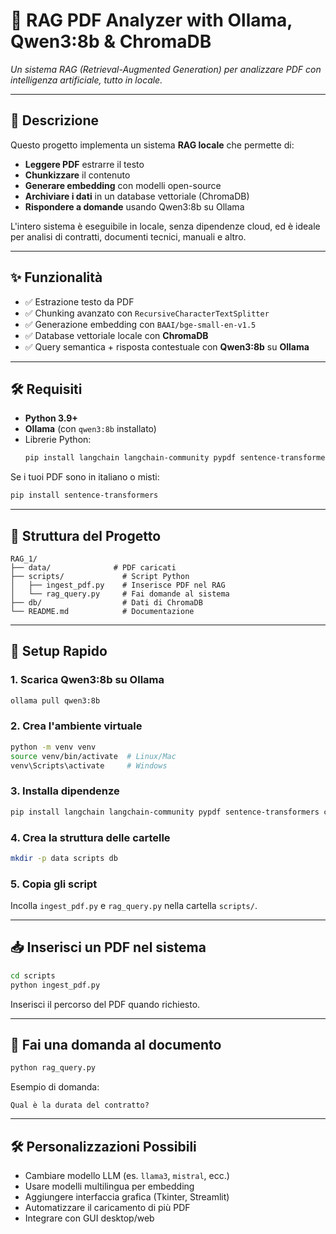 # 📄 RAG PDF Analyzer with Ollama, Qwen3:8b & ChromaDB  
*Un sistema RAG (Retrieval-Augmented Generation) per analizzare PDF con intelligenza artificiale, tutto in locale.*

---

## 🧠 Descrizione
Questo progetto implementa un sistema **RAG locale** che permette di:
- **Leggere PDF** estrarre il testo  
- **Chunkizzare** il contenuto  
- **Generare embedding** con modelli open-source  
- **Archiviare i dati** in un database vettoriale (ChromaDB)  
- **Rispondere a domande** usando Qwen3:8b su Ollama  

L'intero sistema è eseguibile in locale, senza dipendenze cloud, ed è ideale per analisi di contratti, documenti tecnici, manuali e altro.

---

## ✨ Funzionalità
- ✅ Estrazione testo da PDF  
- ✅ Chunking avanzato con `RecursiveCharacterTextSplitter`  
- ✅ Generazione embedding con `BAAI/bge-small-en-v1.5`  
- ✅ Database vettoriale locale con **ChromaDB**  
- ✅ Query semantica + risposta contestuale con **Qwen3:8b** su **Ollama**  

---

## 🛠 Requisiti
- **Python 3.9+**  
- **Ollama** (con `qwen3:8b` installato)  
- Librerie Python:
  ```bash
  pip install langchain langchain-community pypdf sentence-transformers chromadb requests
  ```

Se i tuoi PDF sono in italiano o misti:
  ```bash
  pip install sentence-transformers
  ```

---

## 📁 Struttura del Progetto
```
RAG_1/
├── data/              # PDF caricati
├── scripts/             # Script Python
│   ├── ingest_pdf.py    # Inserisce PDF nel RAG
│   └── rag_query.py     # Fai domande al sistema
├── db/                  # Dati di ChromaDB
└── README.md            # Documentazione
```

---

## 🚀 Setup Rapido

### 1. Scarica Qwen3:8b su Ollama
```bash
ollama pull qwen3:8b
```

### 2. Crea l'ambiente virtuale
```bash
python -m venv venv
source venv/bin/activate  # Linux/Mac
venv\Scripts\activate     # Windows
```

### 3. Installa dipendenze
```bash
pip install langchain langchain-community pypdf sentence-transformers chromadb requests
```

### 4. Crea la struttura delle cartelle
```bash
mkdir -p data scripts db
```

### 5. Copia gli script
Incolla `ingest_pdf.py` e `rag_query.py` nella cartella `scripts/`.

---

## 📥 Inserisci un PDF nel sistema
```bash
cd scripts
python ingest_pdf.py
```
Inserisci il percorso del PDF quando richiesto.

---

## 💬 Fai una domanda al documento
```bash
python rag_query.py
```
Esempio di domanda:
```
Qual è la durata del contratto?
```

---

## 🛠 Personalizzazioni Possibili
- Cambiare modello LLM (es. `llama3`, `mistral`, ecc.)  
- Usare modelli multilingua per embedding  
- Aggiungere interfaccia grafica (Tkinter, Streamlit)  
- Automatizzare il caricamento di più PDF  
- Integrare con GUI desktop/web
